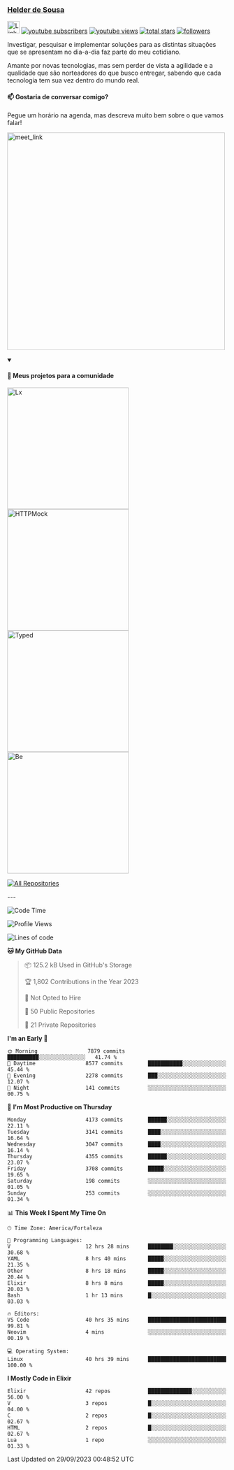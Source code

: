 <p align="left">
<a href="https://github.com/andridus">
    <h3>Helder de Sousa</h3></a>
</p>


<p align="left">
 <a href="https://linkedin.com/in/helder-de-sousa">
    <img height="28px" alt="Linkedin" title="Helder de Sousa" src="https://img.shields.io/badge/-linkedin-blue?style=flat-square&logo=Linkedin&logoColor=white&link=https://www.linkedin.com/in/helder-de-sousa""/></a>
  <a href="https://www.youtube.com/@vocedesenvolvedor?sub_confirmation=1">
    <img alt="youtube subscribers" title="Inscreva-se no canal Você, desenvolvedor" src="https://custom-icon-badges.demolab.com/youtube/channel/subscribers/UCh-qOj_p5CY_AfuR7fEYbwA?color=%23E05D44&label=V0CÊ,%20 DESENVOLVEDOR&logo=video&logoColor=white&style=for-the-badge&labelColor=CE4630""/></a>
  <a href="https://www.youtube.com/@vocedesenvolvedor">
    <img alt="youtube views" title="YouTube Visualizações" src="https://custom-icon-badges.demolab.com/youtube/channel/views/UCh-qOj_p5CY_AfuR7fEYbwA?color=%23E1AD0E&logo=video&logoColor=white&style=for-the-badge&labelColor=C79600"/></a>
  <a href="https://github.com/andridus?tab=repositories&sort=stargazers">
    <img alt="total stars" title="Total de Estrelas no GitHub" src="https://custom-icon-badges.demolab.com/github/stars/andridus?color=55960c&style=for-the-badge&labelColor=488207&logo=star"/></a>
  <a href="https://github.com/andridus?tab=followers">
    <img alt="followers" title="Siga-me on Github" src="https://custom-icon-badges.demolab.com/github/followers/andridus?color=236ad3&labelColor=1155ba&style=for-the-badge&logo=person-add&label=Follow&logoColor=white"/></a>
</p>

<p align="left">
 Investigar, pesquisar e implementar soluções para as distintas situações que se apresentam no dia-a-dia faz parte do meu cotidiano.

Amante por novas tecnologias, mas sem perder de vista a agilidade e a qualidade que são norteadores do que busco entregar, sabendo que cada tecnologia tem sua vez dentro do mundo real.
</p>

#### 📫 Gostaria de conversar comigo?

Pegue um horário na agenda, mas descreva muito bem sobre o que vamos falar!

<a href="https://calendly.com/andridus/30min" target="_blank"><img width="498" alt="meet_link" src="https://user-images.githubusercontent.com/15426564/144297439-f530f383-e73e-41e0-9914-a9b7d3f432e5.png"></a>


<details open>
  <summary><h4>📘 Meus projetos para a comunidade</h4></summary>

  <p align="left">
    <a href="https://github.com/andridus/lx"><img width="278" src="https://denvercoder1-github-readme-stats.vercel.app/api/pin/?username=andridus&repo=lx&theme=default&show_icons=true" alt="Lx"></a>
    <a href="https://github.com/andridus/httpmock"><img width="278" src="https://denvercoder1-github-readme-stats.vercel.app/api/pin/?username=andridus&repo=httpmock&theme=default&show_icons=true" alt="HTTPMock"></a>
    <a href="https://github.com/andridus/typed"><img width="278" src="https://denvercoder1-github-readme-stats.vercel.app/api/pin/?username=andridus&repo=typed&theme=default&show_icons=true" alt="Typed"></a>
    <a href="https://github.com/andridus/bee"><img width="278" src="https://denvercoder1-github-readme-stats.vercel.app/api/pin/?username=andridus&repo=bee&theme=default&show_icons=true" alt="Be"></a>

  </p>

  <a href="https://github.com/andridus?tab=repositories&sort=stargazers"><img alt="All Repositories" title="All Repositories" src="https://custom-icon-badges.demolab.com/badge/-Clique%20aqui%20para%20todos%20os%20meus%20repos-efefef?style=for-the-badge&logoColor=black&logo=repo"/></a>
</details>
---

<!--START_SECTION:waka-->
![Code Time](http://img.shields.io/badge/Code%20Time-1%2C229%20hrs%2037%20mins-blue)

![Profile Views](http://img.shields.io/badge/Profile%20Views-0-blue)

![Lines of code](https://img.shields.io/badge/From%20Hello%20World%20I%27ve%20Written-8.5%20million%20lines%20of%20code-blue)

**🐱 My GitHub Data** 

> 📦 125.2 kB Used in GitHub's Storage 
 > 
> 🏆 1,802 Contributions in the Year 2023
 > 
> 🚫 Not Opted to Hire
 > 
> 📜 50 Public Repositories 
 > 
> 🔑 21 Private Repositories 
 > 
**I'm an Early 🐤** 

```text
🌞 Morning                7879 commits        ██████████░░░░░░░░░░░░░░░   41.74 % 
🌆 Daytime                8577 commits        ███████████░░░░░░░░░░░░░░   45.44 % 
🌃 Evening                2278 commits        ███░░░░░░░░░░░░░░░░░░░░░░   12.07 % 
🌙 Night                  141 commits         ░░░░░░░░░░░░░░░░░░░░░░░░░   00.75 % 
```
📅 **I'm Most Productive on Thursday** 

```text
Monday                   4173 commits        ██████░░░░░░░░░░░░░░░░░░░   22.11 % 
Tuesday                  3141 commits        ████░░░░░░░░░░░░░░░░░░░░░   16.64 % 
Wednesday                3047 commits        ████░░░░░░░░░░░░░░░░░░░░░   16.14 % 
Thursday                 4355 commits        ██████░░░░░░░░░░░░░░░░░░░   23.07 % 
Friday                   3708 commits        █████░░░░░░░░░░░░░░░░░░░░   19.65 % 
Saturday                 198 commits         ░░░░░░░░░░░░░░░░░░░░░░░░░   01.05 % 
Sunday                   253 commits         ░░░░░░░░░░░░░░░░░░░░░░░░░   01.34 % 
```


📊 **This Week I Spent My Time On** 

```text
🕑︎ Time Zone: America/Fortaleza

💬 Programming Languages: 
V                        12 hrs 28 mins      ████████░░░░░░░░░░░░░░░░░   30.68 % 
YAML                     8 hrs 40 mins       █████░░░░░░░░░░░░░░░░░░░░   21.35 % 
Other                    8 hrs 18 mins       █████░░░░░░░░░░░░░░░░░░░░   20.44 % 
Elixir                   8 hrs 8 mins        █████░░░░░░░░░░░░░░░░░░░░   20.03 % 
Bash                     1 hr 13 mins        █░░░░░░░░░░░░░░░░░░░░░░░░   03.03 % 

🔥 Editors: 
VS Code                  40 hrs 35 mins      █████████████████████████   99.81 % 
Neovim                   4 mins              ░░░░░░░░░░░░░░░░░░░░░░░░░   00.19 % 

💻 Operating System: 
Linux                    40 hrs 39 mins      █████████████████████████   100.00 % 
```

**I Mostly Code in Elixir** 

```text
Elixir                   42 repos            ██████████████░░░░░░░░░░░   56.00 % 
V                        3 repos             █░░░░░░░░░░░░░░░░░░░░░░░░   04.00 % 
C                        2 repos             █░░░░░░░░░░░░░░░░░░░░░░░░   02.67 % 
HTML                     2 repos             █░░░░░░░░░░░░░░░░░░░░░░░░   02.67 % 
Lua                      1 repo              ░░░░░░░░░░░░░░░░░░░░░░░░░   01.33 % 
```




 Last Updated on 29/09/2023 00:48:52 UTC
<!--END_SECTION:waka-->
